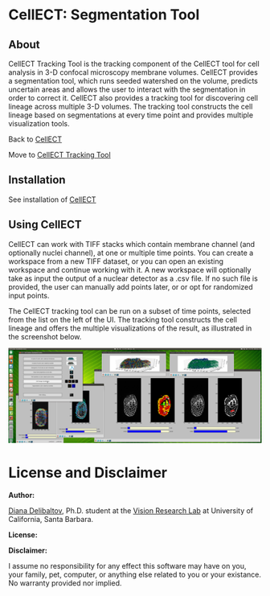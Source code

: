 CellECT: Segmentation Tool
==========================

About
-----

CellECT Tracking Tool is the tracking component of the CellECT tool for cell analysis in 3-D confocal microscopy membrane volumes. CellECT provides a segmentation tool, which runs seeded watershed on the volume, predicts uncertain areas and allows the user to interact with the segmentation in order to correct it. CellECT also provides a tracking tool for discovering cell lineage across multiple 3-D volumes. The tracking tool constructs the cell lineage based on segmentations at every time point and provides multiple visualization tools.

Back to [CellECT](https://github.com/ddiana/CellECT)

Move to [CellECT Tracking Tool](https://github.com/ddiana/CellECT/track_tool)

Installation
------------

See installation of [CellECT](https://github.com/ddiana/CellECT)


Using CellECT
-------------

CellECT can work with TIFF stacks which contain membrane channel (and optionally nuclei channel), at one or multiple time points. You can create a workspace from a new TIFF dataset, or you can open an existing workspace and continue working with it. A new workspace will optionally take as input the output of a nuclear detector as a .csv file. If no such file is provided, the user can manually add points later, or or opt for randomized input points.

The CellECT tracking tool can be run on a subset of time points, selected from the list on the left of the UI. The tracking tool constructs the cell lineage and offers the multiple visualizations of the result, as illustrated in the screenshot below.

![CellECT Tracking Tool](CellECT/doc/md_figures/CellECT_tracker.png "CellECT Tracking Tool")



License and Disclaimer
======================

**Author:**

[Diana Delibaltov](http://ece.ucsb.edu/~diana), Ph.D. student at the [Vision Research Lab](http://vision.ece.ucsb.edu) at University of California, Santa Barbara.


**License:**



**Disclaimer:**

I assume no responsibility for any effect this software may have on you,
your family, pet, computer, or anything else related to you or your existance.
No warranty provided nor implied.

